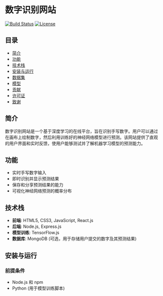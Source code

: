  # 数字识别网站

[![Build Status](https://travis-ci.org/yourusername/digit-recognition.svg?branch=master)](https://travis-ci.org/yourusername/digit-recognition)
[![License](https://img.shields.io/badge/License-MIT-yellow.svg)](https://opensource.org/licenses/MIT)

## 目录

- [简介](#简介)
- [功能](#功能)
- [技术栈](#技术栈)
- [安装与运行](#安装与运行)
- [数据集](#数据集)
- [模型](#模型)
- [贡献](#贡献)
- [许可证](#许可证)
- [致谢](#致谢)

## 简介

数字识别网站是一个基于深度学习的在线平台，旨在识别手写数字。用户可以通过在画布上绘制数字，然后利用训练好的神经网络模型进行预测。该网站提供了直观的用户界面和实时反馈，使用户能够测试并了解机器学习模型的预测能力。

## 功能

- 实时手写数字输入
- 即时识别并显示预测结果
- 保存和分享预测结果的能力
- 可视化神经网络预测的概率分布

## 技术栈

- **前端**: HTML5, CSS3, JavaScript, React.js
- **后端**: Node.js, Express.js
- **模型训练**: TensorFlow.js
- **数据库**: MongoDB (可选，用于存储用户提交的数字及其预测结果)

## 安装与运行

### 前提条件

- Node.js 和 npm
- Python (用于模型训练脚本)

